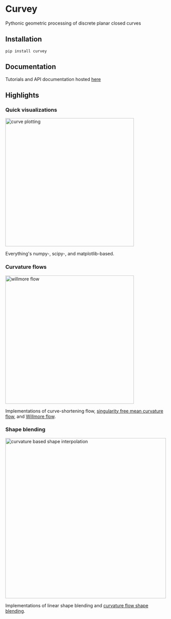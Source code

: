# Curvey
Pythonic geometric processing of discrete planar closed curves

## Installation
```shell
pip install curvey
```

## Documentation
Tutorials and API documentation hosted [here](https://darikg.github.io/curvey/)

## Highlights

### Quick visualizations

<img src="https://raw.githubusercontent.com/darikg/curvey/blob/main/static/curve_plot.png" alt="curve plotting" width="400"/>

Everything's numpy-, scipy-, and matplotlib-based.

### Curvature flows

<img src="https://raw.githubusercontent.com/darikg/curvey/blob/main/static/willmore_flow.png" alt="willmore flow" width="400"/>

Implementations of curve-shortening flow, [singularity free mean curvature flow](
https://arxiv.org/abs/1203.6819), and [Willmore flow](
https://www.cs.cmu.edu/~kmcrane/Projects/ConformalWillmoreFlow/paper.pdf).

### Shape blending

<img src="https://raw.githubusercontent.com/darikg/curvey/blob/main/static/curv_interp.png" alt="curvature based shape interpolation" width="500"/>

Implementations of linear shape blending and [curvature flow shape blending](
https://www.sciencedirect.com/science/article/pii/S016783961730016X).
